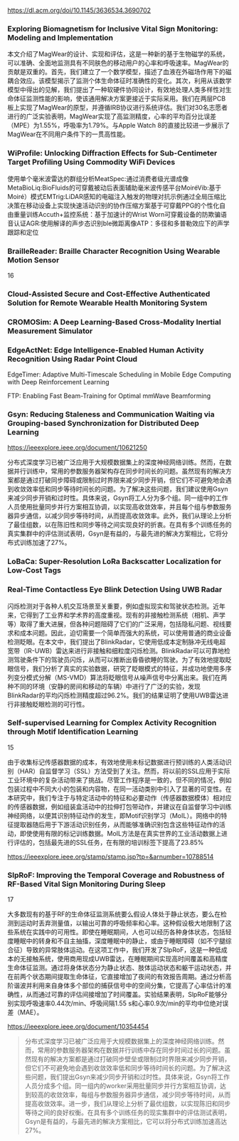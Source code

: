 https://dl.acm.org/doi/10.1145/3636534.3690702

###  Exploring Biomagnetism for Inclusive Vital Sign Monitoring: Modeling and Implementation 

本文介绍了MagWear的设计、实现和评估，这是一种新的基于生物磁学的系统，可以准确、全面地监测具有不同肤色的移动用户的心率和呼吸速率。MagWear的贡献是双重的。首先，我们建立了一个数学模型，描述了血液在外磁场作用下的磁耦合效应。该模型揭示了监测个体生命体征时准确性的变化。其次，利用从该数学模型中得出的见解，我们提出了一种软硬件协同设计，有效地处理人类多样性对生命体征监测性能的影响，使该通用解决方案更接近于实际采用。我们在两层PCB板上实现了MagWear的原型，并遵循IRB协议进行系统评估。我们对30名志愿者进行的广泛实验表明，MagWear实现了高监测精度，心率的平均百分比误差（MPE）为1.55%，呼吸率为1.79%。与Apple Watch 8的直接比较进一步展示了MagWear在不同用户条件下的一贯高性能。

###  WiProfile: Unlocking Diffraction Effects for Sub-Centimeter Target Profiling Using Commodity WiFi Devices 

使用单个毫米波雷达的群组分析MeatSpec:通过消费者级光谱成像MetaBioLiq:BioFluids的可穿戴被动后表面辅助毫米波传感平台MoiréVib:基于Moiré）模式EMTrig:LiDAR感知的电磁注入触发的物理对抗示例通过全局压缩比决策在移动设备上实现快速活动识别的协作压缩方案基于可穿戴PPG的个性化自由重量训练Accuth+监控系统：基于加速计的Wrist Worn可穿戴设备的防欺骗语音认证AGR:使用解译的声步态识别ble微距离像ATP：多径和多普勒效应下的声学跟踪和定位

###  BrailleReader: Braille Character Recognition Using Wearable Motion Sensor 

16

###  Cloud-Assisted Secure and Cost-Effective Authenticated Solution for Remote Wearable Health Monitoring System 

###  CROMOSim: A Deep Learning-Based Cross-Modality Inertial Measurement Simulator 

###  EdgeActNet: Edge Intelligence-Enabled Human Activity Recognition Using Radar Point Cloud 

 EdgeTimer: Adaptive Multi-Timescale Scheduling in Mobile Edge Computing with Deep Reinforcement Learning 

 FTP: Enabling Fast Beam-Training for Optimal mmWave Beamforming 

### Gsyn: Reducing Staleness and Communication Waiting via Grouping-based Synchronization for Distributed Deep Learning 

https://ieeexplore.ieee.org/document/10621250

分布式深度学习已被广泛应用于大规模数据集上的深度神经网络训练。然而，在数据并行训练中，常用的参数服务器架构存在同步时间长的问题。虽然现有的解决方案都是通过打破同步障碍或限制过时界限来减少同步开销，但它们不可避免地会遇到收敛效率低和同步等待时间长的问题。为了解决这些问题，我们建议使用Gsyn来减少同步开销和过时性。具体来说，Gsyn将工人分为多个组。同一组中的工作人员使用批量同步并行方案相互协调，以实现高收敛效率，并且每个组与参数服务器异步通信，以减少同步等待时间，从而提高收敛效率。此外，我们从理论上分析了最佳组数，以在陈旧性和同步等待之间实现良好的折衷。在具有多个训练任务的真实集群中的评估测试表明，Gsyn是有益的，与最先进的解决方案相比，它将分布式训练加速了27%。

###  LoBaCa: Super-Resolution LoRa Backscatter Localization for Low-Cost Tags 

###  Real-Time Contactless Eye Blink Detection Using UWB Radar 

闪烁检测对于各种人机交互场景至关重要，例如虚拟现实和驾驶状态检测。近年来，它得到了工业界和学术界的高度重视。现有的非接触检测系统（相机、声学等）取得了重大进展，但各种问题阻碍了它们的广泛采用，包括隐私问题、视线要求和成本问题。因此，迫切需要一个简单而强大的系统，可以使用普通的商业设备检测眨眼。在本文中，我们提出了BlinkRadar，它使用低成本定制脉冲无线电超宽带（IR-UWB）雷达来进行非接触和细粒度闪烁检测。BlinkRadar可以可靠地检测驾驶条件下的驾驶员闪烁，从而可以推断出昏昏欲睡的驾驶。为了有效地提取眨眼信号，我们分析了真实的实验数据，研究了眨眼模式的特征，并成功地使用多序列变分模式分解（MS-VMD）算法将眨眼信号从噪声信号中分离出来。我们在两种不同的环境（安静的房间和移动的车辆）中进行了广泛的实验，发现BlinkRadar的平均闪烁检测精度超过96.2%。我们的结果证明了使用UWB雷达进行非接触眨眼检测的可行性。

###  Self-supervised Learning for Complex Activity Recognition through Motif Identification Learning 

15

由于收集标记传感器数据的成本，有效地使用未标记数据进行预训练的人类活动识别（HAR）自监督学习（SSL）方法受到了关注。然而，将以前的SSL应用于实际工业环境中的复杂活动带来了挑战。尽管工作程序是一致的，但不同的情况，例如包装过程中不同大小的包装和内容物，在同一活动类别中引入了显著的可变性。在本研究中，我们专注于与特定活动中的特征和必要动作（传感器数据模体）相对应的传感器数据，例如组装盒活动中的拉伸打包带动作，并建议在自监督学习中训练神经网络，以便其识别特征动作的发生，即Motif识别学习（MoIL）。网络中的特征提取器随后用于下游活动识别任务，从而能够准确识别包含这些特征动作的活动，即使使用有限的标记训练数据。MoIL方法是在真实世界的工业活动数据上进行评估的，包括最先进的SSL任务，在有限的培训标签下提高了23.85%

https://ieeexplore.ieee.org/stamp/stamp.jsp?tp=&arnumber=10788514

###  SlpRoF: Improving the Temporal Coverage and Robustness of RF-Based Vital Sign Monitoring During Sleep 

17

大多数现有的基于RF的生命体征监测系统要么假设人体处于静止状态，要么在检测到运动时丢弃测量值，以输出可靠的呼吸频率和心率。这种假设极大地限制了这些系统在实践中的可用性。即使在睡眠期间，人也可以经历各种身体状态，包括轻度睡眠中的转身和不自主抽搐，深度睡眠中的静止，或由于睡眠障碍（如不宁腿综合征）导致的异常肢体运动。在这项工作中，我们开发了SlpRoF，这是一种低成本的无接触系统，使用商用现成UWB雷达，在睡眠期间实现高时间覆盖和高精度生命体征监测。通过将身体状态分为静止状态、肢体运动状态和躯干运动状态，并在前两个状态期间提取生命体征，它直接增加了夜间的有效报告周期。通过分析高阶谐波并利用来自身体多个部位的捕获信号中的空间分集，它提高了心率估计的准确性，从而通过可靠的评估间接增加了时间覆盖。实验结果表明，SlpRoF能够分别实现呼吸速率0.44次/min、呼吸间隔1.55 s和心率0.9次/min的平均中位绝对误差（MAE）。

https://ieeexplore.ieee.org/document/10354454

> 分布式深度学习已被广泛应用于大规模数据集上的深度神经网络训练。然而，常用的参数服务器架构在数据并行训练中存在同步时间过长的问题。虽然现有的解决方案都是通过打破同步壁垒或限制过时界限来减少同步开销，但它们不可避免地会遇到收敛效率低和同步等待时间长的问题。为了解决这些问题，我们提出Gsyn来减少同步开销和过时性。具体来说，Gsyn将工作人员分成多个组。同一组内的worker采用批量同步并行方案相互协调，达到较高的收敛效率，每组与参数服务器异步通信，减少同步等待时间，从而提高收敛效率。进一步，我们从理论上分析了最优组数，以实现陈旧和同步等待之间的良好权衡。在具有多个训练任务的现实集群中的评估测试表明，Gsyn是有益的，与最先进的解决方案相比，它可以将分布式训练加速高达27%。

> 